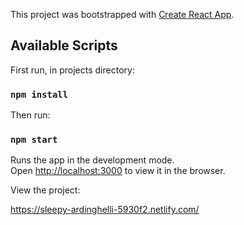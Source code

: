 This project was bootstrapped with [Create React App](https://github.com/facebook/create-react-app).

## Available Scripts

First run, in projects directory: 

### `npm install`

Then run:

### `npm start`

Runs the app in the development mode.<br />
Open [http://localhost:3000](http://localhost:3000) to view it in the browser.


View the project: 


https://sleepy-ardinghelli-5930f2.netlify.com/
